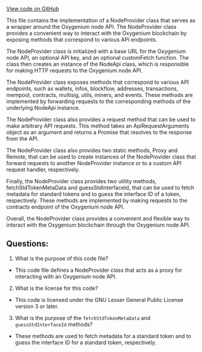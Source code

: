 [View code on GitHub](https://github.com/oxygenium-network/oxygenium-web3/packages/web3/src/api/node-provider.ts)

This file contains the implementation of a NodeProvider class that serves as a wrapper around the Oxygenium node API. The NodeProvider class provides a convenient way to interact with the Oxygenium blockchain by exposing methods that correspond to various API endpoints. 

The NodeProvider class is initialized with a base URL for the Oxygenium node API, an optional API key, and an optional customFetch function. The class then creates an instance of the NodeApi class, which is responsible for making HTTP requests to the Oxygenium node API. 

The NodeProvider class exposes methods that correspond to various API endpoints, such as wallets, infos, blockflow, addresses, transactions, mempool, contracts, multisig, utils, miners, and events. These methods are implemented by forwarding requests to the corresponding methods of the underlying NodeApi instance. 

The NodeProvider class also provides a request method that can be used to make arbitrary API requests. This method takes an ApiRequestArguments object as an argument and returns a Promise that resolves to the response from the API. 

The NodeProvider class also provides two static methods, Proxy and Remote, that can be used to create instances of the NodeProvider class that forward requests to another NodeProvider instance or to a custom API request handler, respectively. 

Finally, the NodeProvider class provides two utility methods, fetchStdTokenMetaData and guessStdInterfaceId, that can be used to fetch metadata for standard tokens and to guess the interface ID of a token, respectively. These methods are implemented by making requests to the contracts endpoint of the Oxygenium node API. 

Overall, the NodeProvider class provides a convenient and flexible way to interact with the Oxygenium blockchain through the Oxygenium node API.
## Questions: 
 1. What is the purpose of this code file?
- This code file defines a NodeProvider class that acts as a proxy for interacting with an Oxygenium node API.

2. What is the license for this code?
- This code is licensed under the GNU Lesser General Public License version 3 or later.

3. What is the purpose of the `fetchStdTokenMetaData` and `guessStdInterfaceId` methods?
- These methods are used to fetch metadata for a standard token and to guess the interface ID for a standard token, respectively.